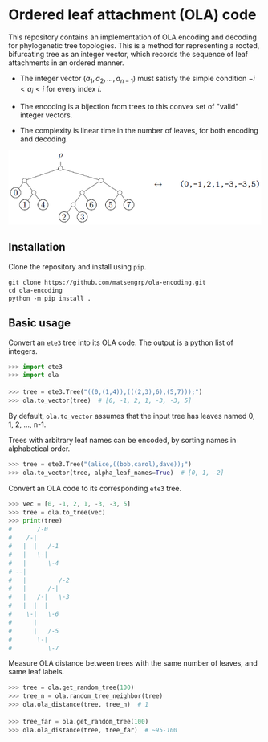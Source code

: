 # Ordered leaf attachment (OLA) code

This repository contains an implementation of OLA encoding and decoding for phylogenetic tree topologies.
This is a method for representing a rooted, bifurcating tree as an integer vector, which records the sequence of leaf attachments in an ordered manner.

- The integer vector $(a_1, a_2, \ldots, a_{n - 1})$ must satisfy the simple condition $-i < a_i < i$ for every index $i$.

- The encoding is a bijection from trees to this convex set of "valid" integer vectors.

- The complexity is linear time in the number of leaves, for both encoding and decoding.

![OLA encoding of a tree](tree_to_ola.png)


## Installation

Clone the repository and install using `pip`.

```shell
git clone https://github.com/matsengrp/ola-encoding.git
cd ola-encoding
python -m pip install .
```



## Basic usage

Convert an `ete3` tree into its OLA code.
The output is a python list of integers.

```python
>>> import ete3
>>> import ola

>>> tree = ete3.Tree("((0,(1,4)),(((2,3),6),(5,7)));")
>>> ola.to_vector(tree)  # [0, -1, 2, 1, -3, -3, 5]
```
By default, `ola.to_vector` assumes that the input tree has leaves named 0, 1, 2, ..., n-1.

Trees with arbitrary leaf names can be encoded, by sorting names in alphabetical order.
```python
>>> tree = ete3.Tree("(alice,((bob,carol),dave));")
>>> ola.to_vector(tree, alpha_leaf_names=True)  # [0, 1, -2]
```
Convert an OLA code to its corresponding `ete3` tree.
```python
>>> vec = [0, -1, 2, 1, -3, -3, 5]
>>> tree = ola.to_tree(vec)
>>> print(tree)
#       /-0
#    /-|
#   |  |   /-1
#   |   \-|
#   |      \-4
# --|
#   |         /-2
#   |      /-|
#   |   /-|   \-3
#   |  |  |
#    \-|   \-6
#      |
#      |   /-5
#       \-|
#          \-7
```

Measure OLA distance between trees with the same number of leaves, and same leaf labels.
```python
>>> tree = ola.get_random_tree(100)
>>> tree_n = ola.random_tree_neighbor(tree)
>>> ola.ola_distance(tree, tree_n)  # 1

>>> tree_far = ola.get_random_tree(100)
>>> ola.ola_distance(tree, tree_far)  # ~95-100
```
